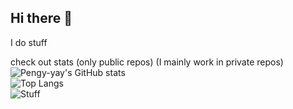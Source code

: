 ## Hi there 👋
I do stuff

check out stats (only public repos) (I mainly work in private repos)
<br>
![Pengy-yay's GitHub stats](https://github-readme-stats.vercel.app/api?username=Pengy-yay&show_icons=true&theme=algolia)<br>
![Top Langs](https://github-readme-stats.vercel.app/api/top-langs/?username=Pengy-yay&layout=donut&theme=algolia)
<br>
![Stuff](https://streak-stats.demolab.com/?user=Pengy-yay&type=streak&theme=algolia)

<!--
**Pengy-yay/Pengy-yay** is a ✨ _special_ ✨ repository because its `README.md` (this file) appears on your GitHub profile.

Here are some ideas to get you started:

- 🔭 I’m currently working on ...
- 🌱 I’m currently learning ...
- 👯 I’m looking to collaborate on ...
- 🤔 I’m looking for help with ...
- 💬 Ask me about ...
- 📫 How to reach me: ...
- 😄 Pronouns: ...
- ⚡ Fun fact: ...
-->
